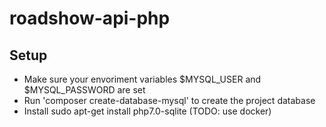 # roadshow-api-php


## Setup

- Make sure your envoriment variables $MYSQL_USER and $MYSQL_PASSWORD are set
- Run 'composer create-database-mysql' to create the project database
- Install sudo apt-get install php7.0-sqlite (TODO: use docker)
